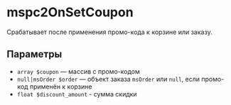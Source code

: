 # mspc2OnSetCoupon

Срабатывает после применения промо-кода к корзине или заказу.

## Параметры

- `array $coupon` — массив с промо-кодом
- `null|msOrder $order` — объект заказа `msOrder` или `null`, если промо-код применён к корзине
- `float $discount_amount` - сумма скидки
